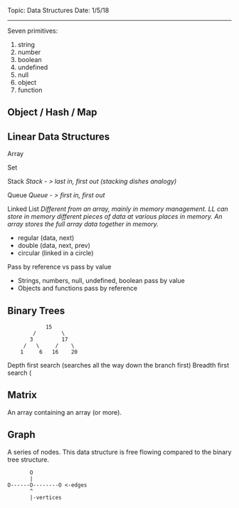 Topic: Data Structures
Date: 1/5/18
***

Seven primitives:
1. string
2. number
3. boolean
4. undefined
5. null
6. object
7. function

## Object / Hash / Map ##


## Linear Data Structures ##

Array

Set

Stack
_Stack - > last in, first out (stacking dishes analogy)_

Queue
_Queue - > first in, first out_

Linked List
_Different from an array, mainly in memory management. LL can store in memory different pieces of data at various places in memory. An array stores the full array data together in memory._
- regular (data, next)
- double (data, next, prev)
- circular (linked in a circle)

Pass by reference vs pass by value
- Strings, numbers, null, undefined, boolean pass by value
- Objects and functions pass by reference

## Binary Trees ##
```
            15
        /        \
       3         17
     /   \     /    \
    1     6   16    20
```
    
Depth first search (searches all the way down the branch first)
Breadth first search (

## Matrix ##

An array containing an array (or more).

## Graph ##

A series of nodes. This data structure is free flowing compared to the binary tree structure.

```
       O
       |
O------O--------O <-edges
       ^
       |-vertices
```



